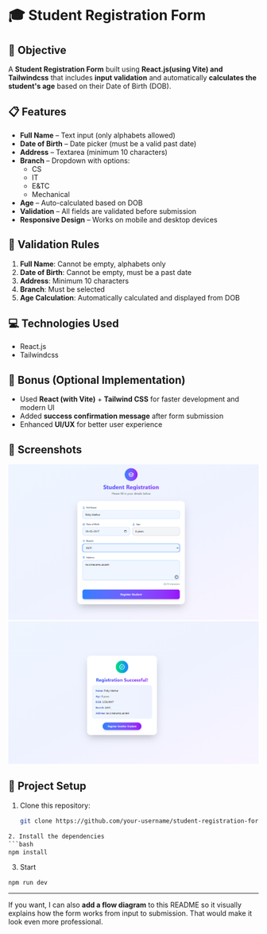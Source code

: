 # 🎓 Student Registration Form

## 🔹 Objective
A **Student Registration Form** built using **React.js(using Vite) and Tailwindcss** that includes **input validation** and automatically **calculates the student's age** based on their Date of Birth (DOB).


## 📋 Features
- **Full Name** – Text input (only alphabets allowed)
- **Date of Birth** – Date picker (must be a valid past date)
- **Address** – Textarea (minimum 10 characters)
- **Branch** – Dropdown with options:
  - CS
  - IT
  - E&TC
  - Mechanical
- **Age** – Auto-calculated based on DOB
- **Validation** – All fields are validated before submission
- **Responsive Design** – Works on mobile and desktop devices


## 🔧 Validation Rules
1. **Full Name**: Cannot be empty, alphabets only  
2. **Date of Birth**: Cannot be empty, must be a past date  
3. **Address**: Minimum 10 characters  
4. **Branch**: Must be selected  
5. **Age Calculation**: Automatically calculated and displayed from DOB  


## 💻 Technologies Used
- React.js
- Tailwindcss


## 🚀 Bonus (Optional Implementation)
- Used **React (with Vite)** + **Tailwind CSS** for faster development and modern UI  
- Added **success confirmation message** after form submission  
- Enhanced **UI/UX** for better user experience  



## 📸 Screenshots
![Form Screenshot](./src/assets/p1.png)
![Form Screenshot](./src/assets/p2.png)




## 📂 Project Setup

1. Clone this repository:
   ```bash
   git clone https://github.com/your-username/student-registration-form.git
```
2. Install the dependencies
```bash
npm install
```
3. Start
```bash
npm run dev
```


---

If you want, I can also **add a flow diagram** to this README so it visually explains how the form works from input to submission. That would make it look even more professional.

